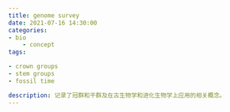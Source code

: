```yaml
---
title: genome survey
date: 2021-07-16 14:30:00
categories: 
- bio
	- concept
tags:

- crown groups
- stem groups
- fossil time

description: 记录了冠群和干群及在古生物学和进化生物学上应用的相关概念。
---
```


<div align="middle"><music URL></div>

